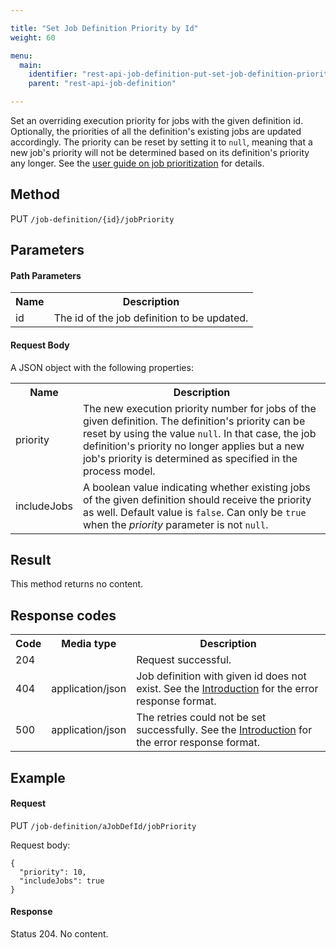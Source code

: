 ```yaml
---

title: "Set Job Definition Priority by Id"
weight: 60

menu:
  main:
    identifier: "rest-api-job-definition-put-set-job-definition-priority"
    parent: "rest-api-job-definition"

---
```



Set an overriding execution priority for jobs with the given definition id. Optionally, the priorities of all the definition's existing jobs are updated accordingly. The priority can be reset by setting it to <code>null</code>, meaning that a new job's priority will not be determined based on its definition's priority any longer. See the [user guide on job prioritization](ref:/guides/user-guide/#job-definition-priorities-via-managementservice-api) for details.

Method
------

PUT <code>/job-definition/{id}/jobPriority</code>


Parameters
----------

#### Path Parameters

<table class="table table-striped">
  <tr>
    <th>Name</th>
    <th>Description</th>
  </tr>
  <tr>
    <td>id</td>
    <td>The id of the job definition to be updated.</td>
  </tr>
</table>


#### Request Body

A JSON object with the following properties:

<table class="table table-striped">
  <tr>
    <th>Name</th>
    <th>Description</th>
  </tr>
  <tr>
    <td>priority</td>
    <td>The new execution priority number for jobs of the given definition. The definition's priority can be reset by using the value <code>null</code>. In that case, the job definition's priority no longer applies but a new job's priority is determined as specified in the process model.</td>
  </tr>
  <tr>
    <td>includeJobs</td>
    <td>A boolean value indicating whether existing jobs of the given definition should receive the priority as well. Default value is <code>false</code>. Can only be <code>true</code> when the <i>priority</i> parameter is not <code>null</code>.
  </tr>
</table>


Result
------

This method returns no content.


Response codes
--------------

<table class="table table-striped">
  <tr>
    <th>Code</th>
    <th>Media type</th>
    <th>Description</th>
  </tr>
  <tr>
    <td>204</td>
    <td></td>
    <td>Request successful.</td>
  </tr>
  <tr>
    <td>404</td>
    <td>application/json</td>
    <td>Job definition with given id does not exist. See the <a href="ref:#overview-introduction">Introduction</a> for the error response format.</td>
  </tr>
  <tr>
    <td>500</td>
    <td>application/json</td>
    <td>The retries could not be set successfully. See the <a href="ref:#overview-introduction">Introduction</a> for the error response format.</td>
  </tr>
</table>

Example
-------

#### Request

PUT <code>/job-definition/aJobDefId/jobPriority</code>

Request body:

    {
      "priority": 10,
      "includeJobs": true
    }

#### Response

  Status 204. No content.
